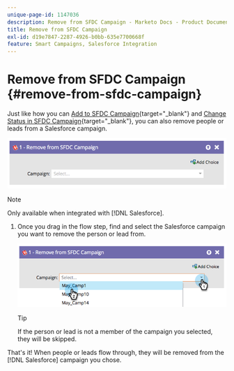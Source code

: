 ```yaml
---
unique-page-id: 1147036
description: Remove from SFDC Campaign - Marketo Docs - Product Documentation
title: Remove from SFDC Campaign
exl-id: d19e7847-2287-4926-b0bb-635e7700668f
feature: Smart Campaigns, Salesforce Integration
---
```

# Remove from SFDC Campaign {#remove-from-sfdc-campaign}

Just like how you can [Add to SFDC Campaign](/help/marketo/product-docs/core-marketo-concepts/smart-campaigns/salesforce-flow-actions/add-to-sfdc-campaign.md){target="_blank"} and [Change Status in SFDC Campaign](/help/marketo/product-docs/core-marketo-concepts/smart-campaigns/salesforce-flow-actions/change-status-in-sfdc-campaign.md){target="_blank"}, you can also remove people or leads from a Salesforce campaign.

![](assets/remove-from-sfdc-campaign-1.png)

>[!NOTE]
>
>Only available when integrated with [!DNL Salesforce].

1. Once you drag in the flow step, find and select the Salesforce campaign you want to remove the person or lead from.

   ![](assets/remove-from-sfdc-campaign-2.png)

   >[!TIP]
   >
   >If the person or lead is not a member of the campaign you selected, they will be skipped.

That's it! When people or leads flow through, they will be removed from the [!DNL Salesforce] campaign you chose.
